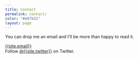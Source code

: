 ```yaml
---
title: Contact
permalink: contact/
color: "#e87b32"
layout: page
---
```


You can drop me an email and I'll be more than happy to read it.
	
[{{site.email}}](mailto:{{site.email}})  
Follow [@{{site.twitter}}](http://twitter.com/{{site.twitter}}) on Twitter.